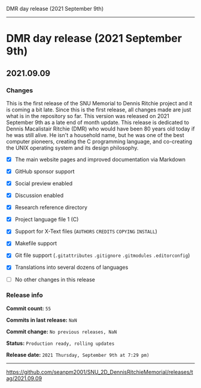 DMR day release (2021 September 9th)

***

# DMR day release (2021 September 9th)

## 2021.09.09

### Changes

This is the first release of the SNU Memorial to Dennis Ritchie project and it is coming a bit late. Since this is the first release, all changes made are just what is in the repository so far. This version was released on 2021 September 9th as a late end of month update. This release is dedicated to Dennis Macalistair Ritchie (DMR) who would have been 80 years old today if he was still alive. He isn't a household name, but he was one of the best computer pioneers, creating the C programming language, and co-creating the UNIX operating system and its design philosophy.

- [x] The main website pages and improved documentation via Markdown

- [x] GitHub sponsor support

- [x] Social preview enabled

- [x] Discussion enabled

- [x] Research reference directory

- [x] Project language file 1 (C)

- [x] Support for X-Text files (`AUTHORS` `CREDITS` `COPYING` `INSTALL`)

- [x] Makefile support

- [x] Git file support (`.gitattributes` `.gitignore` `.gitmodules` `.editorconfig`)

- [x] Translations into several dozens of languages

- [ ] No other changes in this release

### Release info

**Commit count:** `55`

**Commits in last release:** `NaN`

**Commit change:** `No previous releases, NaN`

**Status:** `Production ready, rolling updates`

**Release date:** `2021 Thursday, September 9th at 7:29 pm)`

***

https://github.com/seanpm2001/SNU_2D_DennisRitchieMemorial/releases/tag/2021.09.09


